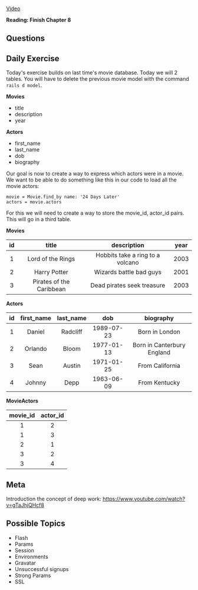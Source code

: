 [Video]()

**Reading: Finish Chapter 8**

## Questions

## Daily Exercise

Today's exercise builds on last time's movie database. Today we will 2 tables. You will have to delete the previous movie model with the command `rails d model`.

**Movies**
- title
- description
- year

**Actors**
- first_name
- last_name
- dob
- biography

Our goal is now to create a way to express which actors were in a movie. We want to be able to do something like this in our code to load all the movie actors:

```
movie = Movie.find_by name: '24 Days Later'
actors = movie.actors
```

For this we will need to create a way to store the movie_id, actor_id pairs. This will go in a third table.

**Movies**

| id| title | description | year |
|:--:|:-----:|:-----------:|:----:|
|1 | Lord of the Rings | Hobbits take a ring to a volcano | 2003 |
|2 | Harry Potter | Wizards battle bad guys | 2001 |
|3 | Pirates of the Caribbean | Dead pirates seek treasure | 2003 |

**Actors**

| id| first_name | last_name | dob | biography |
|:--:|:-----:|:-----------:|:----:|:--:|
|1 | Daniel | Radcliff | 1989-07-23 | Born in London |
|2 | Orlando | Bloom | 1977-01-13 | Born in Canterbury England |
|3 | Sean | Austin | 1971-01-25 | From California |
|4 | Johnny | Depp | 1963-06-09 | From Kentucky |

**MovieActors**

|movie_id|actor_id|
|:--:|:--:|
| 1 | 2 |
| 1 | 3 |
| 2 | 1 |
| 3 | 2 |
| 3 | 4 |

## Meta

Introduction the concept of deep work: https://www.youtube.com/watch?v=gTaJhjQHcf8

## Possible Topics
- Flash
- Params
- Session
- Environments
- Gravatar
- Unsuccessful signups
- Strong Params
- SSL

